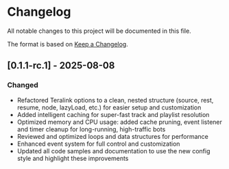 # Changelog

All notable changes to this project will be documented in this file.

The format is based on [Keep a Changelog](https://keepachangelog.com/en/1.0.0/).

## [0.1.1-rc.1] - 2025-08-08
### Changed
- Refactored Teralink options to a clean, nested structure (source, rest, resume, node, lazyLoad, etc.) for easier setup and customization
- Added intelligent caching for super-fast track and playlist resolution
- Optimized memory and CPU usage: added cache pruning, event listener and timer cleanup for long-running, high-traffic bots
- Reviewed and optimized loops and data structures for performance
- Enhanced event system for full control and customization
- Updated all code samples and documentation to use the new config style and highlight these improvements 